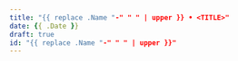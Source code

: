 ```yaml
---
title: "{{ replace .Name "-" " " | upper }} • <TITLE>"
date: {{ .Date }}
draft: true
id: "{{ replace .Name "-" " " | upper }}"
---
```

